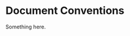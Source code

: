 [title]: # (Document Conventions)
[tags]: # (XXX)
[priority]: # (787)
# Document Conventions
Something here.
